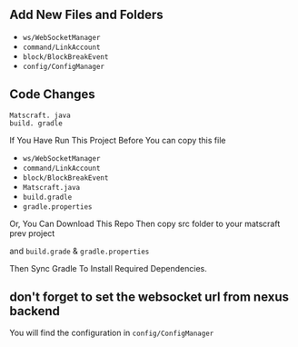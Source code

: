 
## Add New Files and Folders
* `ws/WebSocketManager`
* `command/LinkAccount`
* `block/BlockBreakEvent`
* `config/ConfigManager`


## Code Changes
```
Matscraft. java
build. gradle
```

If You Have Run This Project Before
You can copy this file

* `ws/WebSocketManager`
* `command/LinkAccount`
* `block/BlockBreakEvent`
* `Matscraft.java` 
* `build.gradle`
* `gradle.properties`

Or, You Can Download This Repo Then copy src folder to your matscraft prev project 

and `build.grade` & `gradle.properties` 

Then Sync Gradle To Install Required Dependencies.

## don't forget to set the websocket url from nexus backend
You will find the configuration in `config/ConfigManager`
